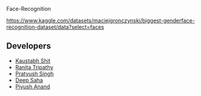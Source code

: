 Face-Recognition


https://www.kaggle.com/datasets/maciejgronczynski/biggest-genderface-recognition-dataset/data?select=faces

<h2>Developers</h2>
<ul>
    <li><a href="https://github.com/Silent18Killer">Kaustabh Shit</a></li>
    <li><a href="https://github.com/Tripathy-ranita">Ranita Tripathy</a></li>
    <li><a href="https://github.com/prates09">Pratyush Singh</a></li>
    <li><a href="https://github.com/deepcodess">Deep Saha</a></li>
    <li><a href="https://github.com/Piyush-Anand-10">Piyush Anand</a></li>
</ul>
